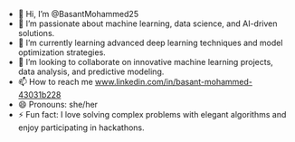 - 👋 Hi, I’m @BasantMohammed25
- 👀 I’m passionate about machine learning, data science, and AI-driven solutions.
- 🌱 I’m currently learning advanced deep learning techniques and model optimization strategies.
- 💞️ I’m looking to collaborate on innovative machine learning projects, data analysis, and predictive modeling.
- 📫 How to reach me www.linkedin.com/in/basant-mohammed-43031b228
- 😄 Pronouns: she/her
- ⚡ Fun fact: I love solving complex problems with elegant algorithms and enjoy participating in hackathons.

<!---
BasantMohammed25/BasantMohammed25 is a ✨ special ✨ repository because its `README.md` (this file) appears on your GitHub profile.
You can click the Preview link to take a look at your changes.
--->
